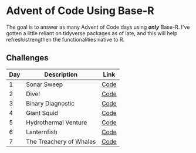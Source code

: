 # Advent of Code Using Base-R

The goal is to answer as many Advent of Code days using ***only*** Base-R. I've gotten a little reliant on tidyverse packages as of late, and this will help refresh/strengthen 
the functionalities native to R. 

## Challenges

| Day | Description | Link
| --- | --- | ---
| 1 | Sonar Sweep | [Code](https://github.com/basilkhuder/Advent_of_Code_2021/blob/main/day1.R)
| 2 | Dive! | [Code](https://github.com/basilkhuder/Advent_of_Code_2021/blob/main/day2.R)
| 3 | Binary Diagnostic | [Code](https://github.com/basilkhuder/Advent_of_Code_2021/blob/main/day3.R)
| 4 | Giant Squid  | [Code](https://github.com/basilkhuder/Advent_of_Code_2021/blob/main/day4.R)
| 5 | Hydrothermal Venture  | [Code](https://github.com/basilkhuder/Advent_of_Code_2021/blob/main/day5.R)
| 6 | Lanternfish  | [Code](https://github.com/basilkhuder/Advent_of_Code_2021/blob/main/day6.R)
| 7 | The Treachery of Whales  | [Code](https://github.com/basilkhuder/Advent_of_Code_2021/blob/main/day7.R)
